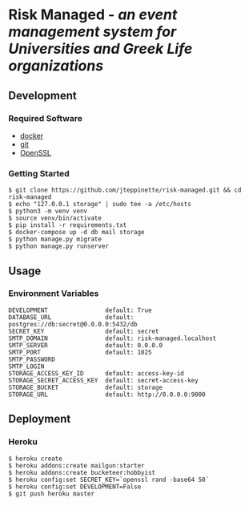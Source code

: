 # Risk Managed - *an event management system for Universities and Greek Life organizations*

## Development

### Required Software

* [docker](https://docs.docker.com/)
* [git](https://git-scm.com/)
* [OpenSSL](https://www.openssl.org)

### Getting Started

```
$ git clone https://github.com/jteppinette/risk-managed.git && cd risk-managed
$ echo "127.0.0.1 storage" | sudo tee -a /etc/hosts
$ python3 -m venv venv
$ source venv/bin/activate
$ pip install -r requirements.txt
$ docker-compose up -d db mail storage
$ python manage.py migrate
$ python manage.py runserver
```

## Usage

### Environment Variables

```
DEVELOPMENT                default: True
DATABASE_URL               default: postgres://db:secret@0.0.0.0:5432/db
SECRET_KEY                 default: secret
SMTP_DOMAIN                default: risk-managed.localhost
SMTP_SERVER                default: 0.0.0.0
SMTP_PORT                  default: 1025
SMTP_PASSWORD
SMTP_LOGIN
STORAGE_ACCESS_KEY_ID      default: access-key-id
STORAGE_SECRET_ACCESS_KEY  default: secret-access-key
STORAGE_BUCKET             default: storage
STORAGE_URL                default: http://0.0.0.0:9000
```

## Deployment

### Heroku

```
$ heroku create
$ heroku addons:create mailgun:starter
$ heroku addons:create bucketeer:hobbyist
$ heroku config:set SECRET_KEY=`openssl rand -base64 50`
$ heroku config:set DEVELOPMENT=False
$ git push heroku master
```
